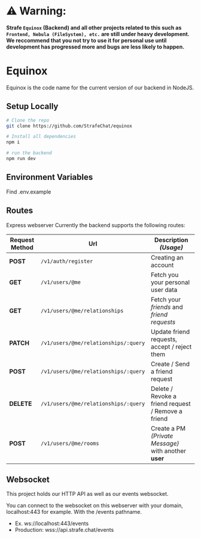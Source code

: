 # ⚠️ Warning:

**Strafe `Equinox` (Backend) and all other projects related to this such as `Frontend, Nebula (FileSystem), etc.` are still under heavy development. We reccommend that you not try to use it for personal use until development has progressed more and bugs are less likely to happen.**

# Equinox
Equinox is the code name for the current version of our backend in NodeJS.

## Setup Locally

```bash
# Clone the repo
git clone https://github.com/StrafeChat/equinox

# Install all dependencies
npm i

# run the backend
npm run dev
```

## Environment Variables
Find .env.example

## Routes
Express webserver
Currently the backend supports the following routes:

| Request Method 	| Url                                  	| Description *(Usage)*                                 	|
|----------------	|--------------------------------------	|-------------------------------------------------------	|
| **POST**       	| `/v1/auth/register`                  	| Creating an account                                   	|
| **GET**        	| `/v1/users/@me`                      	| Fetch you your personal user data                     	|
| **GET**        	| `/v1/users/@me/relationships`        	| Fetch your *friends* and *friend requests*            	|
| **PATCH**      	| `/v1/users/@me/relationships/:query` 	| Update friend requests, accept / reject them          	|
| **POST**       	| `/v1/users/@me/relationships/:query` 	| Create / Send a friend request                        	|
| **DELETE**     	| `/v1/users/@me/relationships/:query` 	| Delete / Revoke a friend request / Remove a friend    	|
| **POST**       	| `/v1/users/@me/rooms`                	| Create a PM *(Private Message)* with another **user** 	|

## Websocket
This project holds our HTTP API as well as our events websocket.

You can connect to the websocket on this webserver with your domain, localhost:443 for example. With the /events pathname.
- Ex. ws://localhost:443/events
- Production: wss://api.strafe.chat/events

